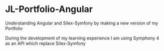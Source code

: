 # JL-Portfolio-Angular
Understanding Angular and Silex-Symfony by making a new version of my Portfolio

During the development of my learning experience I am using Symphony 4 as an API which replace Silex-Symfony
